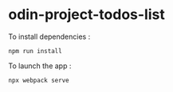 # odin-project-todos-list

To install dependencies :

``` 
npm run install 
``` 

To launch the app :
``` 
npx webpack serve 
``` 